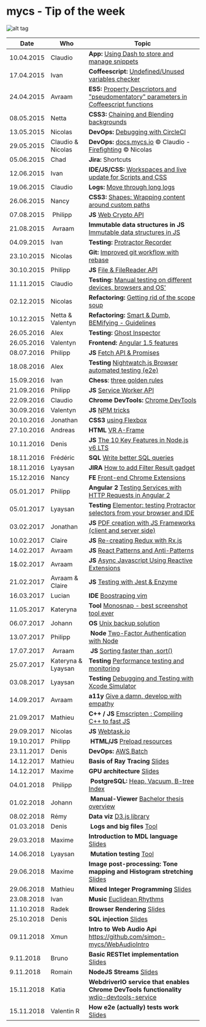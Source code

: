 # mycs - Tip of the week

![alt tag](http://media0.giphy.com/media/eEtxYul1kBS80/giphy.gif)

| Date     | Who        | Topic
---------- | ---------- | ---------
10.04.2015 | Claudio    | **App:** [Using Dash to store and manage snippets](https://github.com/mycsHQ/tip-of-the-week/blob/master/tips/150410_dash_app.md)
17.04.2015 | Ivan       | **Coffeescript:** [Undefined/Unused variables checker](https://www.npmjs.com/package/coffeelint-undefined-variables)
24.04.2015 | Avraam     | **ES5:** [Property Descriptors and "pseudomentatory" parameters in Coffeescript functions](https://github.com/mycsHQ/tip-of-the-week/blob/master/tips/150424_property_descriptors.md)
08.05.2015 | Netta      | **CSS3:** [Chaining and Blending backgrounds](https://github.com/mycsHQ/tip-of-the-week/blob/master/tips/150508_chaining_and_blending_backgrounds.md)
13.05.2015 | Nicolas    | **DevOps:** [Debugging with CircleCI](https://github.com/mycsHQ/tip-of-the-week/blob/master/tips/150513_debugging_with_circleci.md)
29.05.2015 | Claudio & Nicolas | **DevOps:** [docs.mycs.io](http://docs.mycs.io) :copyright: Claudio - [Firefighting](https://github.com/mycsHQ/documentation/wiki/Firefighting#one-api-is-not-answering-or-uptime-robot-tells-that-the-api-is-down) :copyright: Nicolas
05.06.2015 | Chad       | **Jira:** Shortcuts
12.06.2015 | Ivan       | **IDE/JS/CSS:** [Workspaces and live update for Scripts and CSS](https://developer.chrome.com/devtools/docs/workspaces)
19.06.2015 | Claudio    | **Logs:** [Move through long logs](https://github.com/mycsHQ/tip-of-the-week/blob/master/tips/150619_move_through_logs.md)
26.06.2015 | Nancy      | **CSS3:** [Shapes: Wrapping content around custom paths](https://github.com/mycsHQ/tip-of-the-week/blob/master/tips/150626_css_shapes.md)
07.08.2015 | Philipp    | **JS** [Web Crypto API](https://github.com/mycsHQ/tip-of-the-week/blob/master/tips/150807_web_crypto_api)
21.08.2015 | Avraam     | **Immutable data structures in JS** [Immutable data structures in JS](https://github.com/mycsHQ/tip-of-the-week/blob/master/tips/150821_immutable.md)
04.09.2015 | Ivan       | **Testing:** [Protractor Recorder](https://github.com/katspaugh/protractor-recorder)
23.10.2015 | Nicolas    | **Git:** [Improved git workflow with rebase](https://github.com/mycsHQ/tip-of-the-week/blob/master/tips/151023_git-rebase.md)
30.10.2015 | Philipp    | **JS** [File & FileReader API](https://github.com/mycsHQ/tip-of-the-week/tree/master/tips/151030_filereader_api)
11.11.2015 | Claudio    | **Testing:** [Manual testing on different devices, browsers and OS'](https://github.com/mycsHQ/tip-of-the-week/blob/master/tips/151111_browserstack.md)
02.12.2015 | Nicolas    | **Refactoring:** [Getting rid of the scope soup](https://github.com/mycsHQ/tip-of-the-week/blob/master/tips/151202_angular-avoid-scope-soupe.md)
10.12.2015 | Netta & Valentyn | **Refactoring:** [Smart & Dumb, BEMifying - Guidelines](https://github.com/mycsHQ/tip-of-the-week/blob/master/tips/151210_Refactoring_Guideline.md)
26.05.2016 | Alex       | **Testing:** [Ghost Inspector](https://github.com/mycsHQ/tip-of-the-week/blob/master/tips/160526_ghost-inspektor.md)
26.05.2016 | Valentyn   | **Frontend:** [Angular 1.5 features](https://github.com/mycsHQ/tip-of-the-week/blob/master/tips/160526_Angular_1.5.md)
08.07.2016 | Philipp    | **JS** [Fetch API & Promises](https://github.com/mycsHQ/tip-of-the-week/tree/master/tips/160708_fetch-api)
18.08.2016 | Alex       | **Testing** [Nightwatch.js Browser automated testing (e2e)](https://github.com/mycsHQ/tip-of-the-week/tree/master/tips/160818-nightwatch.js.md)
15.09.2016 | Ivan       | **Chess**: [three golden rules](https://github.com/mycsHQ/tip-of-the-week/blob/master/tips/160915_chess.md)
21.09.2016 | Philipp    | **JS** [Service Worker API](https://github.com/mycsHQ/tip-of-the-week/blob/master/tips/160921_serviceWorkerApi.md)
22.09.2016 | Claudio    | **Chrome DevTools:** [Chrome DevTools](https://github.com/mycsHQ/tip-of-the-week/blob/master/tips/160922_chrome_dev_tools.md)
30.09.2016 | Valentyn   | **JS** [NPM tricks](https://github.com/mycsHQ/tip-of-the-week/blob/f49d35f627c4cce7d7608864f79baec03e075dc7/tips/160930_npm_tricks.md)
20.10.2016 | Jonathan   | **CSS3** [using Flexbox](https://github.com/mycsHQ/tip-of-the-week/blob/master/tips/161020_using_flexbox.md)
27.10.2016 | Andreas    | **HTML** [VR A-Frame](https://github.com/mycsHQ/tip-of-the-week/blob/master/tips/161027_vr_with_aframe.md)
10.11.2016 | Denis      | **JS** [The 10 Key Features in Node.js v6 LTS](https://github.com/mycsHQ/tip-of-the-week/blob/master/tips/161110_10_key_features_in_Node_v6_LTS.md)
18.11.2016 | Frédéric   | **SQL** [Write better SQL queries](https://github.com/mycsHQ/tip-of-the-week/blob/master/tips/161118_write_better_sql_queries.md)
18.11.2016 | Lyaysan    | **JIRA** [How to add Filter Result gadget](https://github.com/mycsHQ/tip-of-the-week/blob/master/tips/Jira_filter_result_gadget.md)
15.12.2016 | Nancy      | **FE** [Front-end Chrome Extensions](https://github.com/mycsHQ/tip-of-the-week/blob/master/tips/161215_frontend_chrome_extensions.md)
05.01.2017 | Philipp    | **Angular 2** [Testing Services with HTTP Requests in Angular 2](https://github.com/mycsHQ/tip-of-the-week/blob/master/tips/170105-testing-services-with-Angular2.md)
05.01.2017 | Lyaysan    | **Testing** [Elementor: testing Protractor selectors from your browser and IDE](https://github.com/mycsHQ/tip-of-the-week/blob/master/tips/170105-Elementor-testing-Protractor-selectors.md)
03.02.2017 | Jonathan   | **JS** [PDF creation with JS Frameworks (client and server side)](tips/20170203_pdf-creation-with-js.md)
10.02.2017 | Claire     | **JS** [Re-creating Redux with Rx.js](tips/170210_creating_a_redux_flow_using_rxjs.md)
14.02.2017 | Avraam     | **JS** [React Patterns and Anti-Patterns](tips/react-hoc-components.md)
1$.02.2017 | Avraam     | **JS** [Async Javascript Using Reactive Extensions](http://slides.com/avraammavridis/deck-1-2-3#/)
21.02.2017 | Avraam & Claire | **JS** [Testing with Jest & Enzyme](http://slides.com/avraammavridis/deck-3#/)
16.03.2017 | Lucian     | **IDE** [Boostraping vim](https://github.com/mycsHQ/tip-of-the-week/blob/master/tips/16032017_Boostraping_vim.md)
11.05.2017 | Kateryna   | **Tool** [Monosnap - best screenshot tool ever](https://github.com/mycsHQ/tip-of-the-week/blob/master/tips/170511_monosnap-best-screenshot-tool-ever.md)
06.07.2017 | Johann     | **OS** [Unix backup solution](https://github.com/mycsHQ/tip-of-the-week/blob/master/tips/06072017_UnixBackup.md)
13.07.2017 | Philipp    | **Node** [Two-Factor Authentication with Node](https://github.com/mycsHQ/tip-of-the-week/blob/master/tips/170713_2fa_with_node.md)
17.07.2017 | Avraam    | **JS** [Sorting faster than .sort()](http://avraammavridis.com/blog/sorting-faster-than-the-native-js-sort)
25.07.2017 | Kateryna & Lyaysan | **Testing** [Performance testing and monitoring](https://github.com/mycsHQ/tip-of-the-week/blob/master/tips/170725_performance_testing.md)
03.08.2017 | Lyaysan | **Testing** [Debugging and Testing with Xcode Simulator](https://github.com/mycsHQ/tip-of-the-week/blob/master/tips/03082017_xcode_simulator_testing.md)
14.09.2017 | Avraam | **a11y** [Give a damn, develop with empathy](https://github.com/mycsHQ/tip-of-the-week/blob/master/tips/140907_a11y.md)
21.09.2017 | Mathieu | **C++ / JS** [Emscripten : Compiling C++ to fast JS](https://docs.google.com/a/mycs.com/presentation/d/1sJnmyFE_8jSi5b8H7lSrQAb4plX6tbu9dUVk7I3p5sg/edit?usp=sharing)
29.09.2017 | Nicolas | **JS** [Webtask.io](https://github.com/mycsHQ/tip-of-the-week/blob/master/tips/20170929_webtask.md)
19.10.2017 | Philipp | **HTML/JS** [Preload resources](https://github.com/mycsHQ/tip-of-the-week/blob/master/tips/171019_preload.md)
23.11.2017 | Denis | **DevOps:** [AWS Batch](https://github.com/mycsHQ/tip-of-the-week/blob/master/tips/171123-AWS-batch.md)
14.12.2017 | Mathieu | **Basis of Ray Tracing** [Slides](https://docs.google.com/presentation/d/1S2PHW3JSGppVC80MrJPJvOtY-ECy3c7tP04lGdmVm44/edit?usp=sharing)
14.12.2017 | Maxime | **GPU architecture** [Slides](https://github.com/mycsHQ/tip-of-the-week/blob/master/tips/20171214_Gpu_Architecture.md)
04.01.2018 | Philipp | **PostgreSQL:** [Heap, Vacuum, B-tree Index](https://docs.google.com/presentation/d/1AEv0K0cFd_DOBMxvTThg8hG0iu6__1ypy2AvKkzNuU4/edit?usp=sharing)
01.02.2018 | Johann | **Manual-Viewer** [Bachelor thesis overview](https://github.com/mycsHQ/tip-of-the-week/blob/master/tips/20180201_thesis-overview.md)
08.02.2018 | Rémy | **Data viz** [D3.js library](https://docs.google.com/presentation/d/19Z-WBRO6Bc5t2sE6TFjlKay1J5YojMzWRUw5BVkYj1U/edit?usp=sharing)
01.03.2018 | Denis | **Logs and big files** [Tool](https://github.com/mycsHQ/tip-of-the-week/blob/master/tips/20180329_logs.md)
29.03.2018 | Maxime | **Introduction to MDL language** [Slides](https://github.com/mycsHQ/tip-of-the-week/blob/master/tips/20180329_MdlArchitecture.md)
14.06.2018 | Lyaysan | **Mutation testing** [Tool](https://github.com/mycsHQ/tip-of-the-week/blob/master/tips/20180614_mutation_testing.md)
29.06.2018 | Maxime | **Image post-processing: Tone mapping and Histogram stretching** [Slides](https://github.com/mycsHQ/tip-of-the-week/blob/master/tips/20180629_Image_Postprocessing.md)
29.06.2018 | Mathieu | **Mixed Integer Programming** [Slides](https://docs.google.com/presentation/d/1niCz4viizrvqeeJZermUpuF2dMlOjxz_IRjYQeSDH0E/edit?usp=sharing)
23.08.2018 | Ivan | **Music** [Euclidean Rhythms](tips/230818_Euclidean-Rhythm.md)
11.10.2018 | Radek | **Browser Rendering** [Slides](http://www.catonmat.net/blog/low-level-bit-hacks-you-absolutely-must-know/)
25.10.2018 | Denis | **SQL injection** [Slides](https://docs.google.com/presentation/d/10HAiafqkf7PSPGXGx_TJieGmd1_vB0Ah5mHJ_Ggu7ug/edit?usp=sharing)
09.11.2018 | Xmun | **Intro to Web Audio Api** https://github.com/simon-mycs/WebAudioIntro
9.11.2018 | Bruno | **Basic RESTlet implementation** [Slides](https://drive.google.com/open?id=1du6dVSJKqeWV3yhYFtrGqb7tKkiaE4GQs6VqKKJLYyA)
9.11.2018 | Romain | **NodeJS Streams** [Slides](https://drive.google.com/open?id=1BD_-aglUlHi0PFpgxC8ofAvJDzckPryHZAdLxLygEaU)
15.11.2018 | Katia | **WebdriverIO service that enables Chrome DevTools functionality** [wdio-devtools-service](https://github.com/webdriverio-boneyard/wdio-devtools-service)
15.11.2018 | Valentin R | **How e2e (actually) tests work** [Slides](https://docs.google.com/presentation/d/1ILv4Rt-uJa0N4IyQ48J6jjxqdfNekJ1gMEiRvGS0Isw/edit?usp=sharing)

